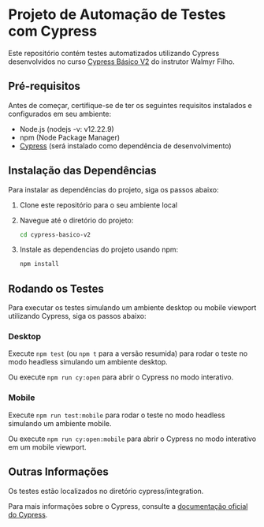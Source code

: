 # Projeto de Automação de Testes com Cypress

Este repositório contém testes automatizados utilizando Cypress desenvolvidos no curso [Cypress Básico V2](https://www.udemy.com/course/testes-automatizados-com-cypress-basico/) do instrutor Walmyr Filho.

## Pré-requisitos

Antes de começar, certifique-se de ter os seguintes requisitos instalados e configurados em seu ambiente:

- Node.js (nodejs -v: v12.22.9)
- npm (Node Package Manager)
- [Cypress](https://www.cypress.io/) (será instalado como dependência de desenvolvimento)

## Instalação das Dependências

Para instalar as dependências do projeto, siga os passos abaixo:

1. Clone este repositório para o seu ambiente local

2. Navegue até o diretório do projeto:

    ```bash
   cd cypress-basico-v2

3. Instale as dependencias do projeto usando npm:
    
    ```bash
    npm install

## Rodando os Testes

Para executar os testes simulando um ambiente desktop ou mobile viewport utilizando Cypress, siga os passos abaixo:

### Desktop

Execute `npm test` (ou `npm t` para a versão resumida) para rodar o teste no modo headless simulando um ambiente desktop.

Ou execute `npm run cy:open` para abrir o Cypress no modo interativo.

### Mobile

Execute `npm run test:mobile` para rodar o teste no modo headless simulando um ambiente mobile.

Ou execute `npm run cy:open:mobile` para abrir o Cypress no modo interativo em um mobile viewport.


## Outras Informações

Os testes estão localizados no diretório cypress/integration.

Para mais informações sobre o Cypress, consulte a [documentação oficial do Cypress](https://docs.cypress.io/guides/overview/why-cypress).